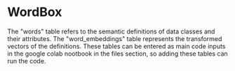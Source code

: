 # WordBox
The "words" table refers to the semantic definitions of data classes and their attributes. The "word_embeddings" table represents the transformed vectors of the definitions.  These tables can be entered as main code inputs in the google colab nootbook in the files section, so adding these tables can run the code.

